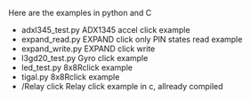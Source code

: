 Here are the examples in python and C

 - adxl345_test.py    ADX1345 accel click example
 - expand_read.py     EXPAND click only PIN states read example 
 - expand_write.py    EXPAND click write
 - l3gd20_test.py     Gyro click example 
 - led_test.py        8x8Rclick example 
 - tigal.py           8x8Rclick example
 - /Relay click       Relay click example in c, allready compiled
